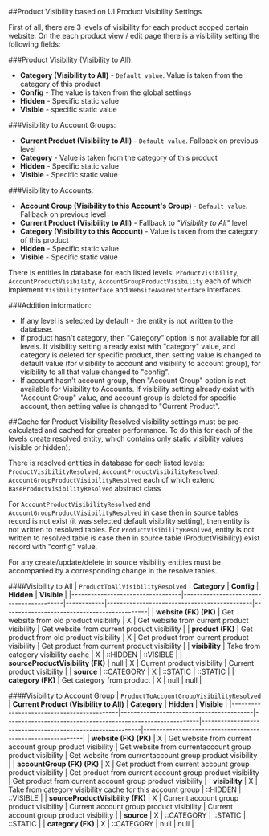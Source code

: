 ##Product Visibility based on UI Product Visibility Settings

First of all, there are 3 levels of visibility for each product scoped certain website.
On the each product view / edit page there is a visibility setting the following fields:

###Product Visibility (Visibility to All):
* **Category (Visibility to All)** - `Default value`. Value is taken from the category of this product
* **Config** - The value is taken from the global settings
* **Hidden** - Specific static value
* **Visible** - specific static value

###Visibility to Account Groups:
* **Current Product (Visibility to All)** - `Default value`. Fallback on previous level
* **Category** - Value is taken from the category of this product
* **Hidden** - Specific static value
* **Visible** - Specific static value

###Visibility to Accounts:
* **Account Group (Visibility to this Account's Group)** - `Default value`. Fallback on previous level
* **Current Product (Visibility to All)**  - Fallback to *"Visibility to All"* level
* **Category (Visibility to this Account)** - Value is taken from the category of this product
* **Hidden** - Specific static value
* **Visible** - Specific static value

There is entities in database for each listed levels:
`ProductVisibility`, `AccountProductVisibility`, `AccountGroupProductVisibility` each of which implement `VisibilityInterface` and `WebsiteAwareInterface` interfaces.

###Addition information:
* If any level is selected by default - the entity is not written to the database.
* If product hasn't category, then "Category" option is not available for all levels. If visibility setting already exist with "category" value, and category is deleted for specific product, then setting value is changed to default value (for visibility to account and visibility to account group), for visibility to all that value changed to "config".     
* If account hasn't account group, then "Account Group" option is not available for Visibility to Accounts.  If visibility setting already exist with "Account Group" value, and account group is deleted for specific account, then setting value is changed to "Current Product".

##Cache for Product Visibility
Resolved visibility settings must be pre-calculated and cached for greater performance. To do this for each of the levels create resolved entity, which contains only static visibility values (visible or hidden):

There is resolved entities in database for each listed levels:
`ProductVisibilityResolved`, `AccountProductVisibilityResolved`, `AccountGroupProductVisibilityResolved` each of which extend `BaseProductVisibilityResolved` abstract class

For `AccountProductVisibilityResolved` and `AccountGroupProductVisibilityResolved` in case then in source tables record is not exist (it was selected default visibility setting), then entity is not written to resolved tables.
For `ProductVisibilityResolved`, entity is not written to resolved table is case then in source table (ProductVisibility) exist record with "config" value.

For any create/update/delete in source visibility entities must be accompanied by a corresponding change in the resolve tables.

####Visibility to All
| `ProductToAllVisibilityResolved` | **Category**                            | **Config** | **Hidden**                                  | **Visible**                                 |
|----------------------------------|-----------------------------------------|------------|---------------------------------------------|---------------------------------------------|
| **website (FK) (PK)**            | Get website from old product visibility |      X     | Get website from current product visibility | Get website from current product visibility |
| **product (FK)**                 | Get product from old product visibility |      X     | Get product from current product visibility | Get product from current product visibility |
| **visibility**                   | Take from category visibility cache     |      X     |                   ::HIDDEN                  |                  ::VISIBLE                  |
| **sourceProductVisibility (FK)** |                   null                  |      X     | Current product visibility                  | Current product visibility                  |
| **source**                       |                ::CATEGORY               |      X     |                   ::STATIC                  |                   ::STATIC                  |
| **category (FK)**                | Get category from product               |      X     |                     null                    |                     null                    |

####Visibility to Account Group
| `ProductToAccountGroupVisibilityResolved` | **Current Product (Visibility to All)** | **Category**                                               | **Hidden**                                                | **Visible**                                               |
|-------------------------------------------|-----------------------------------------|------------------------------------------------------------|-----------------------------------------------------------|-----------------------------------------------------------|
| **website (FK) (PK)**                     |                    X                    | Get website from current account group product visibility  | Get website from currentaccount group product visibility  | Get website from currentaccount group product visibility  |
| **accountGroup (FK) (PK)**                |                    X                    | Get product from current account group product visibility  | Get product from current account group product visibility | Get product from current account group product visibility |
| **visibility**                            |                    X                    | Take from category visibility cache for this account group |                          ::HIDDEN                         |                         ::VISIBLE                         |
| **sourceProductVisibility (FK)**          |                    X                    | Current account group product visibility                   | Current account group product visibility                  | Current account group product visibility                  |
| **source**                                |                    X                    |                         ::CATEGORY                         |                          ::STATIC                         |                          ::STATIC                         |
| **category (FK)**                         |                    X                    |                         ::CATEGORY                         |                            null                           |                            null                           |
